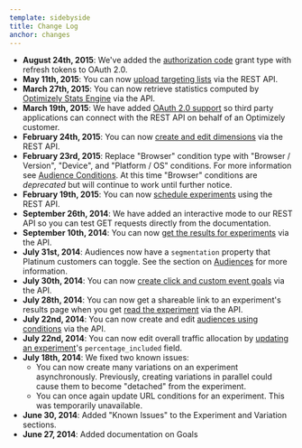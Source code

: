 ```yaml
---
template: sidebyside
title: Change Log
anchor: changes
---
```

* **August 24th, 2015**: We've added the [authorization code](#authorization-code-grant) grant type with refresh tokens to OAuth 2.0.
* **May 11th, 2015**: You can now [upload targeting lists](#lists) via the REST API.
* **March 27th, 2015**: You can now retrieve statistics computed by <a target="_blank" href="https://help.optimizely.com/hc/en-us/articles/200039895">Optimizely Stats Engine</a> via the API.
* **March 19th, 2015**: We have added [OAuth 2.0 support](#oauth) so third party applications can connect with the REST API on behalf of an Optimizely customer.
* **February 24th, 2015**: You can now [create and edit dimensions](#dimensions) via the REST API.
* **February 23rd, 2015**: Replace "Browser" condition type with "Browser / Version", "Device", and "Platform / OS" conditions. For more information see [Audience Conditions](/rest/conditions). At this time "Browser" conditions are _deprecated_ but will continue to work until further notice.
* **February 19th, 2015**: You can now [schedule experiments](#schedules) using the REST API.
* **September 26th, 2014**: We have added an interactive mode to our REST API so you can test GET requests directly from the documentation.
* **September 10th, 2014**: You can now [get the results for experiments](#get-results) via the API.
* **July 31st, 2014**: Audiences now have a `segmentation` property that Platinum customers can toggle. See the section on [Audiences](#audiences) for more information.
* **July 30th, 2014**: You can now [create click and custom event goals](#create-goal) via the API.
* **July 28th, 2014**: You can now get a shareable link to an experiment's results page when you get [read the experiment](#read-experiment) via the API.
* **July 22nd, 2014**: You can now create and edit [audiences using conditions](/rest/conditions) via the API.
* **July 22nd, 2014**: You can now edit overall traffic allocation by [updating an experiment](#update-experiment)'s `percentage_included` field.
* **July 18th, 2014**: We fixed two known issues:
  * You can now create many variations on an experiment asynchronously. Previously, creating variations in parallel could cause them to become "detached" from the experiment.
  * You can once again update URL conditions for an experiment. This was temporarily unavailable.
* **June 30, 2014**: Added "Known Issues" to the Experiment and Variation sections.
* **June 27, 2014**: Added documentation on Goals
